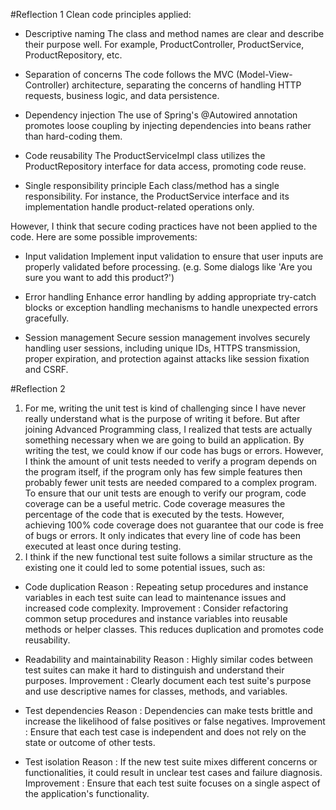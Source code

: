 #Reflection 1
Clean code principles applied:
- Descriptive naming
The class and method names are clear and describe their purpose well. For example, ProductController, ProductService, ProductRepository, etc.

- Separation of concerns
The code follows the MVC (Model-View-Controller) architecture, separating the concerns of handling HTTP requests, business logic, and data persistence.

- Dependency injection
The use of Spring's @Autowired annotation promotes loose coupling by injecting dependencies into beans rather than hard-coding them.

- Code reusability
The ProductServiceImpl class utilizes the ProductRepository interface for data access, promoting code reuse.

- Single responsibility principle
Each class/method has a single responsibility. For instance, the ProductService interface and its implementation handle product-related operations only.

However, I think that secure coding practices have not been applied to the code.
Here are some possible improvements:
- Input validation
Implement input validation to ensure that user inputs are properly validated before processing. (e.g. Some dialogs like 'Are you sure you want to add this product?')

- Error handling
Enhance error handling by adding appropriate try-catch blocks or exception handling mechanisms to handle unexpected errors gracefully.

- Session management
Secure session management involves securely handling user sessions, including unique IDs, HTTPS transmission, proper expiration, and protection against attacks like session fixation and CSRF.

#Reflection 2
1. For me, writing the unit test is kind of challenging since I have never really understand what is the purpose of writing it before. But after joining Advanced Programming class, I realized that tests are actually something necessary when we are going to build an application. By writing the test, we could know if our code has bugs or errors. However, I think the amount of unit tests needed to verify a program depends on the program itself, if the program only has few simple features then probably fewer unit tests are needed compared to a complex program. To ensure that our unit tests are enough to verify our program, code coverage can be a useful metric. Code coverage measures the percentage of the code that is executed by the tests. However, achieving 100% code coverage does not guarantee that our code is free of bugs or errors. It only indicates that every line of code has been executed at least once during testing.
2.  I think if the new functional test suite follows a similar structure as the existing one it could led to some potential issues, such as:
- Code duplication
Reason : Repeating setup procedures and instance variables in each test suite can lead to maintenance issues and increased code complexity.
Improvement : Consider refactoring common setup procedures and instance variables into reusable methods or helper classes. This reduces duplication and promotes code reusability.

- Readability and maintainability
Reason : Highly similar codes between  test suites can make it hard to distinguish and understand their purposes.
Improvement : Clearly document each test suite's purpose and use descriptive names for classes, methods, and variables.

- Test dependencies
Reason :  Dependencies can make tests brittle and increase the likelihood of false positives or false negatives.
Improvement : Ensure that each test case is independent and does not rely on the state or outcome of other tests. 

- Test isolation 
Reason : If the new test suite mixes different concerns or functionalities, it could result in unclear test cases and failure diagnosis.
Improvement : Ensure that each test suite focuses on a single aspect of the application's functionality.

